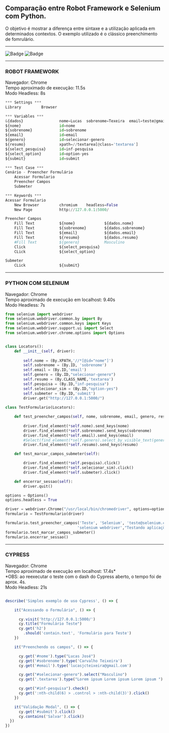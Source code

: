 ## __Comparação entre Robot Framework e Selenium com Python.__  

<p>O objetivo é mostrar a diferença entre sintaxe e a utilização aplicada em determinados contextos.  O exemplo utilizado é o clássico preenchimento de fomrulário.</p>


***    

![Badge](https://img.shields.io/badge/Selenium-Python-blue)
![Badge](https://img.shields.io/badge/RobotFramework-Browser-brightgreen)    

***  

### ROBOT FRAMEWORK  

Navegador: Chrome   
Tempo aproximado de execução: 11.5s    
Modo Headless: 8s    


```python
*** Settings ***
Library         Browser

*** Variables ***
&{dados}                nome=Lucas  sobrenome=Texeira  email=teste@gmail.com  resumo=Automacao com RobotFramework
${nome}                 id=nome
${sobrenome}            id=sobrenome
${email}                id=email
${genero}               id=selecionar-genero
${resumo}               xpath=//textarea[@class='textarea']
${select_pesquisa}      id=inf-pesquisa
${select_option}        id=option-yes
${submit}               id=submit

*** Test Case ***
Cenário - Preencher Formulário
    Acessar Formulario
    Preencher Campos
    Submeter

*** Keywords ***
Acessar Formulario
    New Browser         chromium    headless=False
    New Page            http://127.0.0.1:5000/     

Preencher Campos
    Fill Text           ${nome}             ${dados.nome}
    Fill Text           ${sobrenome}        ${dados.sobrenome}
    Fill Text           ${email}            ${dados.email}
    Fill Text           ${resumo}           ${dados.resumo}
    #Fill Text          ${genero}           Masculino
    Click               ${select_pesquisa}
    CLick               ${select_option}

Submeter
    CLick               ${submit}

```   

***   

### PYTHON COM SELENIUM     

Navegador: Chrome   
Tempo aproximado de execução em localhost: 9.40s     
Modo Headless: 7s   

```python
from selenium import webdriver
from selenium.webdriver.common.by import By
from selenium.webdriver.common.keys import Keys
from selenium.webdriver.support.ui import Select
from selenium.webdriver.chrome.options import Options


class Locators():
    def __init__(self, driver):
            
        self.nome = (By.XPATH,'//*[@id="nome"]')
        self.sobrenome = (By.ID, 'sobrenome')
        self.email = (By.ID,'email')
        self.genero = (By.ID,"selecionar-genero")
        self.resumo = (By.CLASS_NAME,'textarea')
        self.pesquisa = (By.ID,"inf-pesquisa")
        self.selecionar_sim = (By.ID,"option-yes")
        self.submeter = (By.ID,'submit')
        driver.get("http://127.0.0.1:5000/")
        
class TestFormulario(Locators):

    def test_preencher_campos(self, nome, sobrenome, email, genero, resumo):
        
        driver.find_element(*self.nome).send_keys(nome)
        driver.find_element(*self.sobrenome).send_keys(sobrenome)
        driver.find_element(*self.email).send_keys(email)
        #Select(find_element(*self.genero).select_by_visible_text(genero))
        driver.find_element(*self.resumo).send_keys(resumo)

    def test_marcar_campos_submeter(self):

        driver.find_element(*self.pesquisa).click()
        driver.find_element(*self.selecionar_sim).click()
        driver.find_element(*self.submeter).click()

    def encerrar_sessao(self):
        driver.quit()

options = Options()
options.headless = True

driver = webdriver.Chrome("/usr/local/bin/chromedriver", options=options)
formulario = TestFormulario(driver)

formulario.test_preencher_campos('Teste', 'Selenium', 'teste@selenium.com', 
                                'selenium webdriver',"Testando aplicações com selenium")
formulario.test_marcar_campos_submeter()
formulario.encerrar_sessao()

```
***  

### CYPRESS   

Navegador: Chrome    
Tempo aproximado de execução em localhost: 17.4s*   
*OBS: ao reexecutar o teste com o dash do Cypress aberto, o tempo foi de aprox. 4s.    
Modo Headless: 21s   

```javascript

describe('Simples exemplo de uso Cypress', () => {

    it("Acessando o Formulário", () => {

      cy.visit('http://127.0.0.1:5000/')
      cy.title("Formulário Teste")
      cy.get('h2')
        .should('contain.text', 'Formulário para Teste')
    })

    it("Preenchendo os campos", () => {

      cy.get('#nome').type("Lucas José")
      cy.get('#sobrenome').type('Carvalho Teixeira')
      cy.get('#email').type('lucasjcteixeira@gmail.com')

      cy.get("#selecionar-genero").select("Masculino")
      cy.get('.textarea').type("Lorem ipsum Lorem ipsum Lorem ipsum ")

      cy.get("#inf-pesquisa").check()
      cy.get(':nth-child(6) > .control > :nth-child(3)').click()
    })

    it("Validação Modal", () => {
      cy.get('#submit').click()
      cy.contains('Salvar').click()
  })
})


```

